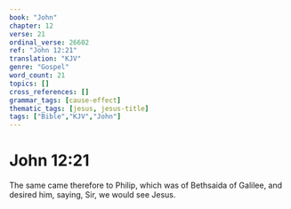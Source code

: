 ```yaml
---
book: "John"
chapter: 12
verse: 21
ordinal_verse: 26602
ref: "John 12:21"
translation: "KJV"
genre: "Gospel"
word_count: 21
topics: []
cross_references: []
grammar_tags: [cause-effect]
thematic_tags: [jesus, jesus-title]
tags: ["Bible","KJV","John"]
---
```


# John 12:21

The same came therefore to Philip, which was of Bethsaida of Galilee, and desired him, saying, Sir, we would see Jesus.
